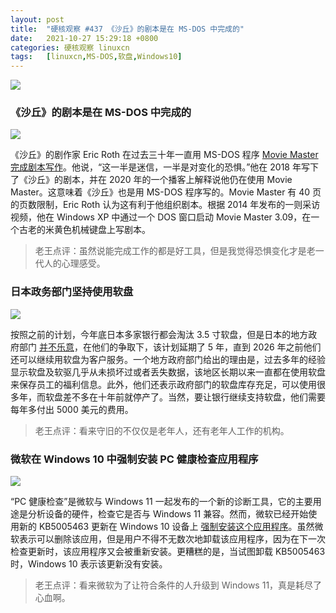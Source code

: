 ```yaml
---
layout: post
title:	"硬核观察 #437 《沙丘》的剧本是在 MS-DOS 中完成的"
date:	2021-10-27 15:29:18 +0800 
categories:	硬核观察 linuxcn 
tags:	[linuxcn,MS-DOS,软盘,Windows10]
---
```



![](/Asserts/Images//attachment/album/202110/27/152810fa958oaa4oig9iaz.jpg)


### 《沙丘》的剧本是在 MS-DOS 中完成的


![](/Asserts/Images//attachment/album/202110/27/152826r7ssus7lklusfu97.jpg)


《沙丘》的剧作家 Eric Roth 在过去三十年一直用 MS-DOS 程序 [Movie Master 完成剧本写作](https://www.vice.com/en/article/wxdeay/the-dune-screenplay-was-written-in-ms-dos)。他说，“这一半是迷信，一半是对变化的恐惧。”他在 2018 年写下了《沙丘》的剧本，并在 2020 年的一个播客上解释说他仍在使用 Movie Master。这意味着《沙丘》也是用 MS-DOS 程序写的。Movie Master 有 40 页的页数限制，Eric Roth 认为这有利于他组织剧本。根据 2014 年发布的一则采访视频，他在 Windows XP 中通过一个 DOS 窗口启动 Movie Master 3.09，在一个古老的米黄色机械键盘上写剧本。



> 
> 老王点评：虽然说能完成工作的都是好工具，但是我觉得恐惧变化才是老一代人的心理感受。
> 
> 
> 


### 日本政务部门坚持使用软盘


![](/Asserts/Images//attachment/album/202110/27/152846q6o6jujj1753z1cq.jpg)


按照之前的计划，今年底日本多家银行都会淘汰 3.5 寸软盘，但是日本的地方政府部门 [并不乐意](https://screenrant.com/japan-tokyo-phasing-out-floppy-disks-maintenance-data-loss-risks/)，在他们的争取下，该计划延期了 5 年，直到 2026 年之前他们还可以继续用软盘为客户服务。一个地方政府部门给出的理由是，过去多年的经验显示软盘及软驱几乎从未损坏过或者丢失数据，该地区长期以来一直都在使用软盘来保存员工的福利信息。此外，他们还表示政府部门的软盘库存充足，可以使用很多年，而软盘差不多在十年前就停产了。当然，要让银行继续支持软盘，他们需要每年多付出 5000 美元的费用。



> 
> 老王点评：看来守旧的不仅仅是老年人，还有老年人工作的机构。
> 
> 
> 


### 微软在 Windows 10 中强制安装 PC 健康检查应用程序


![](/Asserts/Images//attachment/album/202110/27/152901e3o1h0itmc0cz4xp.jpg)


“PC 健康检查”是微软与 Windows 11 一起发布的一个新的诊断工具，它的主要用途是分析设备的硬件，检查它是否与 Windows 11 兼容。然而，微软已经开始使用新的 KB5005463 更新在 Windows 10 设备上 [强制安装这个应用程序](https://www.bleepingcomputer.com/news/microsoft/microsoft-is-force-installing-pc-health-check-in-windows-10/)。虽然微软表示可以删除该应用，但是用户不得不无数次地卸载该应用程序，因为在下一次检查更新时，该应用程序又会被重新安装。更糟糕的是，当试图卸载 KB5005463 时，Windows 10 表示该更新没有安装。



> 
> 老王点评：看来微软为了让符合条件的人升级到 Windows 11，真是耗尽了心血啊。
> 
> 
>
